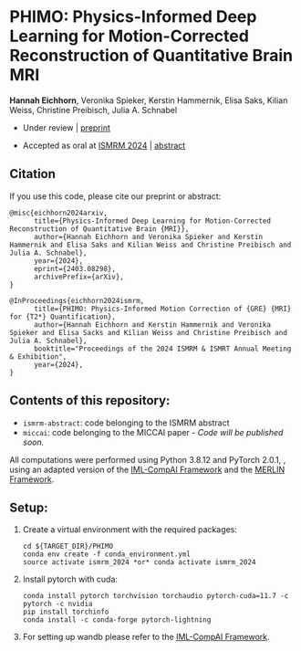 # PHIMO: Physics-Informed Deep Learning for Motion-Corrected Reconstruction of Quantitative Brain MRI

**Hannah Eichhorn**, Veronika Spieker, Kerstin Hammernik, Elisa Saks, Kilian Weiss, Christine Preibisch, Julia A. Schnabel

- Under review | [preprint](http://arxiv.org/abs/2403.08298)

- Accepted as oral at [ISMRM 2024](https://www.ismrm.org/24m/) | [abstract](https://www.ismrm.org/24/accepted_abstracts.pdf)



## Citation
If you use this code, please cite our preprint or abstract:

```
@misc{eichhorn2024arxiv,
      title={Physics-Informed Deep Learning for Motion-Corrected Reconstruction of Quantitative Brain {MRI}}, 
      author={Hannah Eichhorn and Veronika Spieker and Kerstin Hammernik and Elisa Saks and Kilian Weiss and Christine Preibisch and Julia A. Schnabel},
      year={2024},
      eprint={2403.08298},
      archivePrefix={arXiv},
}
```
```
@InProceedings{eichhorn2024ismrm,
      title={PHIMO: Physics-Informed Motion Correction of {GRE} {MRI} for {T2*} Quantification}, 
      author={Hannah Eichhorn and Kerstin Hammernik and Veronika Spieker and Elisa Sacks and Kilian Weiss and Christine Preibisch and Julia A. Schnabel},
      booktitle="Proceedings of the 2024 ISMRM & ISMRT Annual Meeting & Exhibition",
      year={2024},
}
```

## Contents of this repository:

- `ismrm-abstract`: code belonging to the ISMRM abstract
- `miccai`: code belonging to the MICCAI paper - *Code will be published soon.*

All computations were performed using Python 3.8.12 and PyTorch 2.0.1, , using an adapted version of the [IML-CompAI Framework](https://github.com/compai-lab/iml-dl) and the [MERLIN Framework](https://github.com/midas-tum/merlin).


## Setup:

1. Create a virtual environment with the required packages:
    ```
    cd ${TARGET_DIR}/PHIMO
    conda env create -f conda_environment.yml
    source activate ismrm_2024 *or* conda activate ismrm_2024
    ```

2. Install pytorch with cuda:
    ```
    conda install pytorch torchvision torchaudio pytorch-cuda=11.7 -c pytorch -c nvidia
    pip install torchinfo
    conda install -c conda-forge pytorch-lightning
    ```

3. For setting up wandb please refer to the [IML-CompAI Framework](https://github.com/compai-lab/iml-dl).
